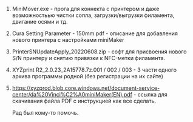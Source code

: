 1. MiniMover.exe - прога для коннекта с принтером и даже возможностьью чистки сопла, загрузки/выгрузки филамента, двигание осями и тд.
2. Cura Setting Parameter - 150mm.pdf - описание для добавления нового принтера с настройками miniMaker
3. PrinterSNUpdateApply_20220608.zip - софт для присвоения нового S/N принтеру и снятию привязки к NFC-метки филамента.
4. XYZprint R2_2.0.23_2A15778.7z.001 / 002 / 003 - 3 части одного архива программы родной (без регистрации на их сайте)
5. https://xyzprod.blob.core.windows.net/document-service-center/da%20Vinci%C2%A0miniMaker(EN).pdf - ссылка для скачивания файла PDF с инструкцией как все сделать.

   Рад был кому-то помочь.
